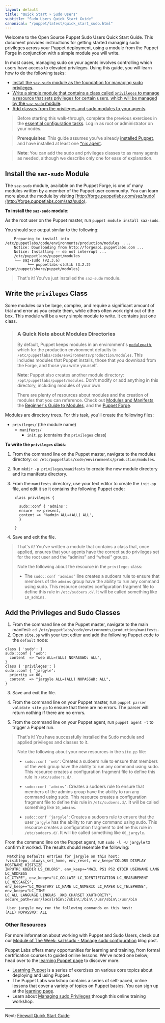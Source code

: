 ```yaml
---
layout: default
title: "Quick Start » Sudo Users"
subtitle: "Sudo Users Quick Start Guide"
canonical: "/puppet/latest/quick_start_sudo.html"
---
```


[downloads]: https://puppetlabs.com/puppet/puppet-open-source
[sys_req]: ./install_system_requirements.html
[agent_install]: ./install_agents.html
[install_overview]: ./install_basic.html

Welcome to the Open Source Puppet Sudo Users Quick Start Guide. This document provides instructions for getting started managing sudo privileges across your Puppet deployment, using a module from the Puppet Forge in conjunction with a simple module you will write.

In most cases, managing sudo on your agents involves controlling which users have access to elevated privileges. Using this guide, you will learn how to do the following tasks:

* [Install the `saz-sudo` module as the foundation for managing sudo privileges](#install-the-saz-sudo-module).
* [Write a simple module that contains a class called `privileges` to manage a resource that sets privileges for certain users, which will be managed by the `saz-sudo` module](#write-the-privileges-class).
* [Add classes from the privileges and sudo modules to your agents](#use-the-main-manifest-to-add-the-privileges-and-sudo-classes).

> Before starting this walk-through, complete the previous exercises in the [essential configuration tasks](./quick_start_essential_config.html). Log in as root or administrator on your nodes.

> **Prerequisites**: This guide assumes you've already [installed Puppet](/puppetserver/2.2/install_from_packages.html), and have installed at least one [*nix agent](./install_linux.html).

>**Note**: You can add the sudo and privileges classes to as many agents as needed, although we describe only one for ease of explanation.

## Install the `saz-sudo` Module

The `saz-sudo` module, available on the Puppet Forge, is one of many modules written by a member of the Puppet user community.  You can learn more about the module by visiting [http://forge.puppetlabs.com/saz/sudo](http://forge.puppetlabs.com/saz/sudo).

**To install the `saz-sudo` module**:

As the root user on the Puppet master, run `puppet module install saz-sudo`.

You should see output similar to the following:

 		Preparing to install into /etc/puppetlabs/code/environments/production/modules  ...
        Notice: Downloading from http://forgeapi.puppetlabs.com ...
        Notice: Installing -- do not interrupt ...
        /etc/puppetlabs/puppet/modules
        └── saz-sudo (v2.3.6)
              └── puppetlabs-stdlib (3.2.2) [/opt/puppet/share/puppet/modules]

> That's it! You've just installed the `saz-sudo` module.

## Write the `privileges` Class

Some modules can be large, complex, and require a significant amount of trial and error as you create them, while others often work right out of the box. This module will be a very simple module to write. It contains just one class.

> ### A Quick Note about Modules Directories
>
>By default, Puppet keeps modules in an environment's [`modulepath`](./dirs_modulepath.html), which for the production environment defaults to `/etc/puppetlabs/code/environments/production/modules`. This includes modules that Puppet installs, those that you download from the Forge, and those you write yourself.
>
>**Note:** Puppet also creates another module directory: `/opt/puppetlabs/puppet/modules`. Don't modify or add anything in this directory, including modules of your own.
>
>There are plenty of resources about modules and the creation of modules that you can reference. Check out [Modules and Manifests](./puppet_modules_manifests.html), the [Beginner's Guide to Modules](/guides/module_guides/bgtm.html), and the [Puppet Forge](https://forge.puppetlabs.com/).

Modules are directory trees. For this task, you'll create the following files:

 - `privileges/` (the module name)
   - `manifests/`
      - `init.pp` (contains the `privileges` class)

**To write the `privileges` class**:

1. From the command line on the Puppet master, navigate to the modules directory: `cd /etc/puppetlabs/code/environments/production/modules`.
2. Run `mkdir -p privileges/manifests` to create the new module directory and its manifests directory.
3. From the `manifests` directory, use your text editor to create the `init.pp` file, and edit it so it contains the following Puppet code:

        class privileges {

		  sudo::conf { 'admins':
          ensure  => present,
          content => '%admin ALL=(ALL) ALL',
          }

        }

5. Save and exit the file.

> That's it! You've written a module that contains a class that, once applied, ensures that your agents have the correct sudo privileges set for the root user and the “admins” and “wheel” groups.
>
> Note the following about the resource in the `privileges` class:
>
> * The `sudo::conf ‘admins’` line creates a sudoers rule to ensure that members of the `admins` group have the ability to run any command using sudo. This resource creates configuration fragment file to define this rule in `/etc/sudoers.d/`. It will be called something like `10_admins`.

## Add the Privileges and Sudo Classes

1. From the command line on the Puppet master, navigate to the main manifest: `cd /etc/puppetlabs/code/environments/production/manifests`.
2. Open `site.pp` with your text editor and add the following Puppet code to the `default` node:

~~~puppet
class { 'sudo': }
sudo::conf { 'web':
  content  => "web ALL=(ALL) NOPASSWD: ALL",
}
class { 'privileges': }
sudo::conf { 'jargyle':
  priority => 60,
  content  => "jargyle ALL=(ALL) NOPASSWD: ALL",
}
~~~

3. Save and exit the file.

4. From the command line on your Puppet master, run `puppet parser validate site.pp` to ensure that there are no errors. The parser will return nothing if there are no errors.

5. From the command line on your Puppet agent, run `puppet agent -t` to trigger a Puppet run.

> That's it! You have successfully installed the Sudo module and applied privileges and classes to it.
>
> Note the following about your new resources in the `site.pp` file:
>
> * `sudo::conf ‘web’`: Creates a sudoers rule to ensure that members of the web group have the ability to run any command using sudo. This resource creates a configuration fragment file to define this rule in `/etc/sudoers.d/`.
>
> * `sudo::conf ‘admins’`: Creates a sudoers rule to ensure that members of the admins group have the ability to run any command using sudo. This resource creates a configuration fragment file to define this rule in `/etc/sudoers.d/`. It will be called something like `10_admins`.
>
> * `sudo::conf ‘jargyle’`: Creates a sudoers rule to ensure that the user `jargyle` has the ability to run any command using sudo. This resource creates a configuration fragment to define this rule in `/etc/sudoers.d/`. It will be called something like `60_jargyle`.

From the command line on the Puppet agent, run `sudo -l -U jargyle` to confirm it worked. The results should resemble the following:

	 Matching Defaults entries for jargyle on this host:
    !visiblepw, always_set_home, env_reset, env_keep="COLORS DISPLAY HOSTNAME HISTSIZE
    INPUTRC KDEDIR LS_COLORS", env_keep+="MAIL PS1 PS2 QTDIR USERNAME LANG LC_ADDRESS
    LC_CTYPE", env_keep+="LC_COLLATE LC_IDENTIFICATION LC_MEASUREMENT LC_MESSAGES",
    env_keep+="LC_MONETARY LC_NAME LC_NUMERIC LC_PAPER LC_TELEPHONE", env_keep+="LC_TIME
    LC_ALL LANGUAGE LINGUAS _XKB_CHARSET XAUTHORITY",
    secure_path=/usr/local/bin\:/sbin\:/bin\:/usr/sbin\:/usr/bin

	 User jargyle may run the following commands on this host:
    (ALL) NOPASSWD: ALL


### Other Resources

For more information about working with Puppet and Sudo Users, check out our [Module of The Week: saz/sudo - Manage sudo configuration](https://puppetlabs.com/blog/module-of-the-week-sazsudo-manage-sudo-configuration) blog post.

Puppet Labs offers many opportunities for learning and training, from formal certification courses to guided online lessons. We've noted one below; head over to the [learning Puppet page](https://puppetlabs.com/learn) to discover more.

* [Learning Puppet](/learning/) is a series of exercises on various core topics about deploying and using Puppet.
* The Puppet Labs workshop contains a series of self-paced, online lessons that cover a variety of topics on Puppet basics. You can sign up at the [learning page](https://puppetlabs.com/learn).
* Learn about [Managing sudo Privileges](https://puppetlabs.com/learn/managing-sudo-privileges) through this online training workshop.

----------

Next: [Firewall Quick Start Guide](./quick_start_firewall.html)



